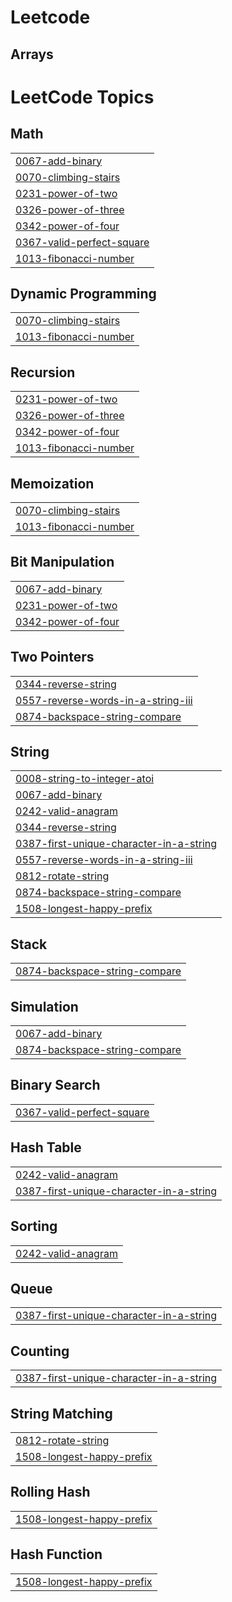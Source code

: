 # Leetcode

## Arrays


<!---LeetCode Topics Start-->
# LeetCode Topics
## Math
|  |
| ------- |
| [0067-add-binary](https://github.com/Eluruchandrika/Leetcode/tree/master/0067-add-binary) |
| [0070-climbing-stairs](https://github.com/Eluruchandrika/Leetcode/tree/master/0070-climbing-stairs) |
| [0231-power-of-two](https://github.com/Eluruchandrika/Leetcode/tree/master/0231-power-of-two) |
| [0326-power-of-three](https://github.com/Eluruchandrika/Leetcode/tree/master/0326-power-of-three) |
| [0342-power-of-four](https://github.com/Eluruchandrika/Leetcode/tree/master/0342-power-of-four) |
| [0367-valid-perfect-square](https://github.com/Eluruchandrika/Leetcode/tree/master/0367-valid-perfect-square) |
| [1013-fibonacci-number](https://github.com/Eluruchandrika/Leetcode/tree/master/1013-fibonacci-number) |
## Dynamic Programming
|  |
| ------- |
| [0070-climbing-stairs](https://github.com/Eluruchandrika/Leetcode/tree/master/0070-climbing-stairs) |
| [1013-fibonacci-number](https://github.com/Eluruchandrika/Leetcode/tree/master/1013-fibonacci-number) |
## Recursion
|  |
| ------- |
| [0231-power-of-two](https://github.com/Eluruchandrika/Leetcode/tree/master/0231-power-of-two) |
| [0326-power-of-three](https://github.com/Eluruchandrika/Leetcode/tree/master/0326-power-of-three) |
| [0342-power-of-four](https://github.com/Eluruchandrika/Leetcode/tree/master/0342-power-of-four) |
| [1013-fibonacci-number](https://github.com/Eluruchandrika/Leetcode/tree/master/1013-fibonacci-number) |
## Memoization
|  |
| ------- |
| [0070-climbing-stairs](https://github.com/Eluruchandrika/Leetcode/tree/master/0070-climbing-stairs) |
| [1013-fibonacci-number](https://github.com/Eluruchandrika/Leetcode/tree/master/1013-fibonacci-number) |
## Bit Manipulation
|  |
| ------- |
| [0067-add-binary](https://github.com/Eluruchandrika/Leetcode/tree/master/0067-add-binary) |
| [0231-power-of-two](https://github.com/Eluruchandrika/Leetcode/tree/master/0231-power-of-two) |
| [0342-power-of-four](https://github.com/Eluruchandrika/Leetcode/tree/master/0342-power-of-four) |
## Two Pointers
|  |
| ------- |
| [0344-reverse-string](https://github.com/Eluruchandrika/Leetcode/tree/master/0344-reverse-string) |
| [0557-reverse-words-in-a-string-iii](https://github.com/Eluruchandrika/Leetcode/tree/master/0557-reverse-words-in-a-string-iii) |
| [0874-backspace-string-compare](https://github.com/Eluruchandrika/Leetcode/tree/master/0874-backspace-string-compare) |
## String
|  |
| ------- |
| [0008-string-to-integer-atoi](https://github.com/Eluruchandrika/Leetcode/tree/master/0008-string-to-integer-atoi) |
| [0067-add-binary](https://github.com/Eluruchandrika/Leetcode/tree/master/0067-add-binary) |
| [0242-valid-anagram](https://github.com/Eluruchandrika/Leetcode/tree/master/0242-valid-anagram) |
| [0344-reverse-string](https://github.com/Eluruchandrika/Leetcode/tree/master/0344-reverse-string) |
| [0387-first-unique-character-in-a-string](https://github.com/Eluruchandrika/Leetcode/tree/master/0387-first-unique-character-in-a-string) |
| [0557-reverse-words-in-a-string-iii](https://github.com/Eluruchandrika/Leetcode/tree/master/0557-reverse-words-in-a-string-iii) |
| [0812-rotate-string](https://github.com/Eluruchandrika/Leetcode/tree/master/0812-rotate-string) |
| [0874-backspace-string-compare](https://github.com/Eluruchandrika/Leetcode/tree/master/0874-backspace-string-compare) |
| [1508-longest-happy-prefix](https://github.com/Eluruchandrika/Leetcode/tree/master/1508-longest-happy-prefix) |
## Stack
|  |
| ------- |
| [0874-backspace-string-compare](https://github.com/Eluruchandrika/Leetcode/tree/master/0874-backspace-string-compare) |
## Simulation
|  |
| ------- |
| [0067-add-binary](https://github.com/Eluruchandrika/Leetcode/tree/master/0067-add-binary) |
| [0874-backspace-string-compare](https://github.com/Eluruchandrika/Leetcode/tree/master/0874-backspace-string-compare) |
## Binary Search
|  |
| ------- |
| [0367-valid-perfect-square](https://github.com/Eluruchandrika/Leetcode/tree/master/0367-valid-perfect-square) |
## Hash Table
|  |
| ------- |
| [0242-valid-anagram](https://github.com/Eluruchandrika/Leetcode/tree/master/0242-valid-anagram) |
| [0387-first-unique-character-in-a-string](https://github.com/Eluruchandrika/Leetcode/tree/master/0387-first-unique-character-in-a-string) |
## Sorting
|  |
| ------- |
| [0242-valid-anagram](https://github.com/Eluruchandrika/Leetcode/tree/master/0242-valid-anagram) |
## Queue
|  |
| ------- |
| [0387-first-unique-character-in-a-string](https://github.com/Eluruchandrika/Leetcode/tree/master/0387-first-unique-character-in-a-string) |
## Counting
|  |
| ------- |
| [0387-first-unique-character-in-a-string](https://github.com/Eluruchandrika/Leetcode/tree/master/0387-first-unique-character-in-a-string) |
## String Matching
|  |
| ------- |
| [0812-rotate-string](https://github.com/Eluruchandrika/Leetcode/tree/master/0812-rotate-string) |
| [1508-longest-happy-prefix](https://github.com/Eluruchandrika/Leetcode/tree/master/1508-longest-happy-prefix) |
## Rolling Hash
|  |
| ------- |
| [1508-longest-happy-prefix](https://github.com/Eluruchandrika/Leetcode/tree/master/1508-longest-happy-prefix) |
## Hash Function
|  |
| ------- |
| [1508-longest-happy-prefix](https://github.com/Eluruchandrika/Leetcode/tree/master/1508-longest-happy-prefix) |
<!---LeetCode Topics End-->